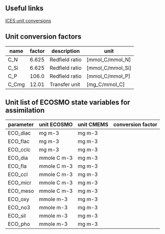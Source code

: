 ## Useful links

[ICES unit conversions](https://www.ices.dk/data/tools/Pages/Unit-conversions.aspx)

## Unit conversion factors

|name  |factor  |description   |unit            |
|------|--------|--------------|----------------|
|C_N   |6.625   |Redfield ratio|[mmol_C/mmol_N] |
|C_Si  |6.625   |Redfield ratio|[mmol_C/mmol_Si]|
|C_P   |106.0   |Redfield ratio|[mmol_C/mmol_P] |
|C_Cmg |12.01   |Transfer unit |[mg_C/mmol_C]   |

## Unit list of ECOSMO state variables for assimilation

|parameter  |unit ECOSMO|unit CMEMS |conversion factor   | 
|-----------|-----------|-----------|--------------------| 
|ECO_diac   |mg m-3     |mg m-3     |                    |  
|ECO_flac   |mg m-3     |mg m-3     |                    |
|ECO_cclc   |mg m-3     |mg m-3     |                    |
|ECO_dia    |mmole C m-3|mg m-3     |                    |
|ECO_fla    |mmole C m-3|mg m-3     |                    |
|ECO_ccl    |mmole C m-3|mg m-3     |                    |
|ECO_micr   |mmole C m-3|mg m-3     |                    |
|ECO_meso   |mmole C m-3|mg m-3     |                    |
|ECO_oxy    |mmole m-3  |mg m-3     |                    |
|ECO_no3    |mmole m-3  |mg m-3     |                    |
|ECO_sil    |mmole m-3  |mg m-3     |                    |
|ECO_pho    |mmole m-3  |mg m-3     |                    | 

